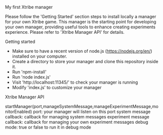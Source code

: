 My first Xtribe manager

Please follow the 'Getting Started' section steps to install locally a manager for your own Xtribe game. This manager is the starting point for developing your own manager, providing useful tools to enhance creating experiments experience. Please refer to 'Xtribe Manager API' for details.

Getting started
- Make sure to have a recent version of node.js (https://nodejs.org/en/) installed on your computer.
- Create a directory to store your manager and clone this repository inside it.
- Run 'npm-install'
- Run 'node index.js'
- Visit 'http://localhost:11345/' to check your manager is running
- Modify 'index.js' to customize your manager

Xtribe Manager API

startManager(port,manageSystemMessage,manageExperimentMessage,monitorEnabled)
    port: your manager will listen on this port
    system message callback: callback for managing system messages
    experiment message callback: callback for managing your own experiment messages
    debug mode: true or false to run it in debug mode




